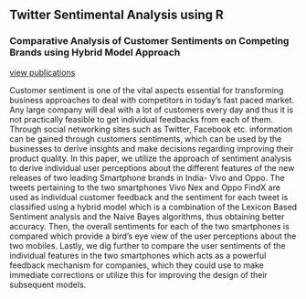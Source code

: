 ## Twitter Sentimental Analysis using R
### Comparative Analysis of Customer Sentiments on Competing Brands using Hybrid Model Approach

[view publications](https://ieeexplore.ieee.org/document/9034283)

Customer sentiment is one of the vital aspects
essential for transforming business approaches to deal with
competitors in today’s fast paced market. Any large company
will deal with a lot of customers every day and thus it is not
practically feasible to get individual feedbacks from each of
them. Through social networking sites such as Twitter, Facebook
etc. information can be gained through customers sentiments,
which can be used by the businesses to derive insights and make
decisions regarding improving their product quality. In this
paper, we utilize the approach of sentiment analysis to derive
individual user perceptions about the different features of the
new releases of two leading Smartphone brands in India- Vivo
and Oppo. The tweets pertaining to the two smartphones Vivo
Nex and Oppo FindX are used as individual customer feedback
and the sentiment for each tweet is classified using a hybrid
model which is a combination of the Lexicon Based Sentiment
analysis and the Naive Bayes algorithms, thus obtaining better
accuracy. Then, the overall sentiments for each of the two
smartphones is compared which provide a bird’s eye view of the
user perceptions about the two mobiles. Lastly, we dig further to
compare the user sentiments of the individual features in the two
smartphones which acts as a powerful feedback mechanism for
companies, which they could use to make immediate corrections
or utilize this for improving the design of their subsequent
models.
